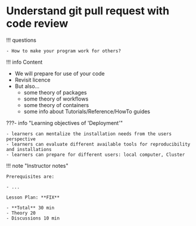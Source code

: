 # Understand git pull request with code review

!!! questions

    - How to make your program work for others?

!!! info Content

   - We will prepare for use of your code
   - Revisit licence
   - But also...
     - some theory of packages
     - some theory of workflows
     - some theory of containers
     - some info about Tutorials/Reference/HowTo guides

???- info "Learning objectives of 'Deployment'"

    - learners can mentalize the installation needs from the users perspective
    - learners can evaluate different available tools for reproducibility and installations
    - learners can prepare for different users: local computer, Cluster

!!! note "Instructor notes"

    Prerequisites are:

    - ...

    Lesson Plan: **FIX**
    
    - **Total** 30 min
    - Theory 20
    - Discussions 10 min

